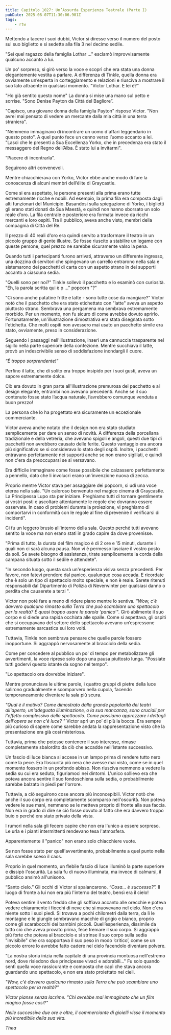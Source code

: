 ```yaml
---
title: Capitolo 1027: Un’Assurda Esperienza Teatrale (Parte I)
pubDate: 2025-08-07T11:30:06.901Z
tags:
    - rtw
---
```







<strong> </strong>


Mettendo a tacere i suoi dubbi, Victor si diresse verso il numero del posto sul suo biglietto e si sedette alla fila 3 nel decimo sedile.






"Sei quel ragazzo della famiglia Lothar ..." esclamò improvvisamente qualcuno accanto a lui.






Un po' sorpreso, si girò verso la voce e scoprì che era stata una donna elegantemente vestita a parlare. A differenza di Tinkle, quella donna era ovviamente un’esperta in corteggiamento e relazioni e riusciva a mostrare il suo lato attraente in qualsiasi momento. "Victor Lothar. E lei è?”






"Ho già sentito questo nome" La donna si mise una mano sul petto e sorrise. "Sono Denise Payton da Città del Bagliore”.






"Capisco, una giovane donna della famiglia Payton" rispose Victor. "Non avrei mai pensato di vedere un mercante dalla mia città in una terra straniera".






"Nemmeno immaginavo di incontrare un uomo d'affari leggendario in questo posto". A quel punto fece un cenno verso l’uomo accanto a lei. "Lasci che le presenti a Sua Eccellenza Yorko, che in precedenza era stato il messaggero del Regno dell’Alba. È stato lui a invitarmi".






“Piacere di incontrarla”.






Seguirono altri convenevoli.






Mentre chiacchierava con Yorko, Victor ebbe anche modo di fare la conoscenza di alcuni membri dell’élite di Graycastle.






Come si era aspettato, le persone presenti alla prima erano tutte estremamente ricche e nobili. Ad esempio, la prima fila era composta dagli alti funzionari del Municipio. Basandosi sulla spiegazione di Yorko, i biglietti gli erano stati donati da Sua Maestà, e quindi non hanno sborsato un solo reale d’oro. La fila centrale e posteriore era formata invece da ricchi mercanti e loro ospiti. Tra il pubblico, aveva anche visto, membri della compagnia di Città del Re.






Il prezzo di 40 reali d'oro era quindi servito a trasformare il teatro in un piccolo gruppo di gente illustre. Se fosse riuscito a stabilire un legame con queste persone, quel prezzo ne sarebbe sicuramente valso la pena.






Quando tutti i partecipanti furono arrivati, attraverso un differente ingresso, una dozzina di servitori che spingevano un carrello entrarono nella sala e sistemarono dei pacchetti di carta con un aspetto strano in dei supporti accanto a ciascuna sedia.






"Quelli sono per noi?" Tinkle sollevò il pacchetto e lo esaminò con curiosità. "Eh, la parola scritta qui è p ..." popcorn "?"






"Ci sono anche patatine fritte e latte - sono tutte cose da mangiare?" Victor notò che il pacchetto che era stato etichettato con "latte" aveva un aspetto piuttosto strano. Sembrava una pergamena ma sembrava estremamente morbido. Per un momento, non fu sicuro di come avrebbe dovuto aprirlo. Fortunatamente, un'illustrazione dimostrativa era stata disegnata sotto l'etichetta. Che molti ospiti non avessero mai usato un pacchetto simile era stato, ovviamente, preso in considerazione.






Seguendo i passaggi nell'illustrazione, inserì una cannuccia trasparente nel sigillo nella parte superiore della confezione. Mentre succhiava il latte, provò un indescrivibile senso di soddisfazione inondargli il cuore.






<em>“È troppo sorprendente!”</em>






Perfino il latte, che di solito era troppo insipido per i suoi gusti, aveva un sapore estremamente dolce.






Ciò era dovuto in gran parte all'illustrazione premurosa del pacchetto e al design elegante, entrambi non avevano precedenti. Anche se il suo contenuto fosse stato l’acqua naturale, l’avrebbero comunque venduta a buon prezzo!






La persona che lo ha progettato era sicuramente un eccezionale commerciante.






Victor aveva anche notato che il design non era stato studiato semplicemente per dare un senso di novità. A differenza della porcellana tradizionale e della vetreria, che avevano spigoli e angoli, questi due tipi di pacchetti non avrebbero causato delle ferite. Questo vantaggio era ancora più significativo se si considerava lo stato degli ospiti. Inoltre, i pacchetti entravano perfettamente nei supporti anche se non erano sigillati, e quindi non c'era da preoccuparsi se si versavano.






Era difficile immaginare come fosse possibile che calzassero perfettamente a pennello, dato che li involucri erano un'invenzione nuova di zecca.






Proprio mentre Victor stava per assaggiare dei popcorn, si udì una voce eterea nella sala. "Un caloroso benvenuto nel magico cinema di Graycastle. La Principessa Lupo sta per iniziare. Preghiamo tutti di tornare gentilmente ai vostri posti e ascoltare attentamente le regole che dovranno essere osservate. In caso di problemi durante la proiezione, vi preghiamo di comportarvi in conformità con le regole al fine di prevenire il verificarsi di incidenti".






Ci fu un leggero brusio all'interno della sala. Questo perché tutti avevano sentito la voce ma non erano stati in grado capire da dove provenisse.






"Prima di tutto, la durata del film magico è di 2 ore e 15 minuti, durante i quali non ci sarà alcuna pausa. Non vi è permesso lasciare il vostro posto da soli. Se avete bisogno di assistenza, tirate semplicemente la corda della campana situata sotto il sedile e attendete".






"In secondo luogo, questa sarà un'esperienza visiva senza precedenti. Per favore, non fatevi prendere dal panico, qualunque cosa accada.  E ricordate che è solo un tipo di spettacolo molto speciale, e non è reale. Sarete ritenuti responsabili dal Dipartimento di Polizia di Neverwinter per qualsiasi danno o perdita che causerete a terzi ".






Victor non poté fare a meno di ridere piano mentre lo sentiva<em>. "Wow, c'è davvero qualcuno rimasto sulla Terra che può scambiare uno spettacolo per la realtà? È quasi troppo usare la parola ‘panico’</em>". Girò abilmente il suo corpo e si diede una rapida occhiata alle spalle. Come si aspettava, gli ospiti che si occupavano del settore dello spettacolo avevano un’espressone estremamente sarcastica sui loro volti.






Tuttavia, Tinkle non sembrava pensare che quelle parole fossero inopportune. Si aggrappò nervosamente al bracciolo della sedia.






Come per concedere al pubblico un po' di tempo per metabolizzare gli avvertimenti, la voce riprese solo dopo una pausa piuttosto lunga. "Possiate tutti godervi questo istante da sogno nel tempo".






"Lo spettacolo ora dovrebbe iniziare".






Mentre pronunciava le ultime parole, i quattro gruppi di pietre della luce salirono gradualmente e scomparvero nella cupola, facendo temporaneamente diventare la sala più scura.






<em>"Qual è il motivo? Come dimostrato dalla grande popolarità dei teatri all'aperto, un'adeguata illuminazione, o la sua mancanza, sono cruciali per l'effetto complessivo dello spettacolo. Come possiamo apprezzare i dettagli dell'opera se non c'è luce? "</em> Victor aprì un po’ di più la bocca. Era sempre più curioso di sapere come sarebbe andata la rappresentazione visto che la presentazione era già così misteriosa.






Tuttavia, prima che potesse contenere il suo interesse, rimase completamente sbalordito da ciò che accadde nell'istante successivo.






Un fascio di luce bianca si accese in un lampo prima di rendere tutto nero come la pece. Era l’oscurità più nera che avesse mai visto, come se in quel momento fossero in un profondo abisso. Non riusciva nemmeno a vedere la sedia su cui era seduto, figuriamoci nei dintorni. L'unico sollievo era che poteva ancora sentire il suo fondoschiena sulla sedia, o probabilmente sarebbe balzato in piedi per l'orrore.






Tuttavia, a ciò seguirono cose ancora più inconcepibili. Victor notò che anche il suo corpo era completamente scomparso nell'oscurità. Non poteva vedere le sue mani, nemmeno se le metteva proprio di fronte alla sua faccia. Non era in grado di dire se ciò fosse dovuto al fatto che era davvero troppo buio o perché era stato privato della vista.






I rumori nella sala gli fecero capire che non era l'unico a essere sorpreso. Le urla e i pianti intermittenti rendevano tesa l'atmosfera.






Apparentemente il "panico" non erano solo chiacchiere vuote.






Se non fosse stato per quell'avvertimento, probabilmente a quel punto nella sala sarebbe sceso il caos.






Proprio in quel momento, un flebile fascio di luce illuminò la parte superiore e dissipò l'oscurità. La sala fu di nuovo illuminata, ma invece di calmarsi, il pubblico ansimò all'unisono.






“Santo cielo.” Gli occhi di Victor si spalancarono. <em>“Cosa… è successo?”.</em> Il luogo di fronte a lui non era più l'interno del teatro, bensì era il cielo!






Poteva sentire il vento freddo che gli soffiava accanto alle orecchie e poteva vedere chiaramente i fiocchi di neve che si muovevano nel cielo. Non c'era niente sotto i suoi piedi. Si trovava a pochi chilometri dalla terra, da lì le montagne e le giungle sembravano macchie di grigio e bianco, proprio come gli scarabocchi dei bambini piccoli. Quell’esperienza, dissimile da tutto ciò che aveva provato prima, fece tremare il suo corpo. Si aggrappò più forte che poteva al bracciolo e si strinse il suo corpo sulla sedia "invisibile" che ora sopportava il suo peso in modo ‘critico’, come se un piccolo errore lo avrebbe fatto cadere nel cielo facendolo diventare polvere.






"La nostra storia inizia nella capitale di una provincia montuosa nell'estremo nord, dove risiedono due principesse vivaci e adorabili..." Fu solo quando sentì quella voce rassicurante e composta che capì che stava ancora guardando uno spettacolo, e non era stato proiettato nei cieli.


<em>"Wow, c'è davvero qualcuno rimasto sulla Terra che può scambiare uno spettacolo per la realtà?”


Victor pianse senza lacrime. <em>"Chi avrebbe mai immaginato che un film magico fosse così?"</em>


Nelle successive due ore e oltre, il commerciante di gioielli visse il momento più incredibile della sua vita.




<em>Thea </em>




                                


                                



